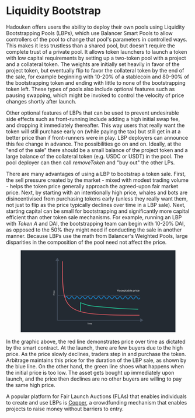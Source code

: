 # Liquidity Bootstrap

Hadouken offers users the ability to deploy their own pools using Liquidity Bootstrapping Pools (LBPs), which use Balancer Smart Pools to allow controllers of the pool to change that pool's parameters in controlled ways. This makes it less trustless than a shared pool, but doesn't require the complete trust of a private pool. It allows token launchers to launch a token with low capital requirements by setting up a two-token pool with a project and a collateral token. The weights are initially set heavily in favor of the project token, but eventually flip to favor the collateral token by the end of the sale, for example beginning with 10-20% of a stablecoin and 80-90% of the bootstrapping token and ending with little to none of the bootstrapping token left. These types of pools also include optional features such as pausing swapping, which might be invoked to control the velocity of price changes shortly after launch.

Other optional features of LBPs that can be used to prevent undesirable side effects such as front-running include adding a high initial swap fee, and dropping it immediately thereafter. This way users that really want the token will still purchase early on (while paying the tax) but still get in at a better price than if front-runners were in play. LBP deployers can announce this fee change in advance. The possibilities go on and on. Ideally, at the "end of the sale" there should be a small balance of the project token and a large balance of the collateral token (e.g. USDC or USDT) in the pool. The pool deployer can then call _removeToken_ and "buy out" the other LPs.

There are many advantages of using a LBP to bootstrap a token sale. First, the sell pressure created by the market - mixed with modest trading volume - helps the token price generally approach the agreed-upon fair market price. Next, by starting with an intentionally high price, whales and bots are disincentivised from purchasing tokens early (unless they really want them, not just to flip as the price typically declines over time in a LBP sale). Next, starting capital can be small for bootstrapping and significantly more capital efficient than other token sale mechanisms. For example, running an LBP with _Token A_ and DAI, the bootstrapping team can begin with 10-20% DAI, as opposed to the 50% they might need if conducting the sale in another manner. Because LBPs use the math from Balancer's Weighted Pools, large disparities in the composition of the pool need not affect the price.

<figure><img src="../.gitbook/assets/image (5).png" alt=""><figcaption></figcaption></figure>

In the graphic above, the red line demonstrates price over time as dictated by the smart contract. At the launch, there are few buyers due to the high price. As the price slowly declines, traders step in and purchase the token. Arbitrage maintains this price for the duration of the LBP sale, as shown by the blue line. On the other hand, the green line shoes what happens when the initial price is too low. The asset gets bought up immediately upon launch, and the price then declines are no other buyers are willing to pay the same high price.

A popular platform for Fair Launch Auctions (FLAs) that enables individuals to create and use LBPs is [Copper](https://copperlaunch.com/), a crowdfunding mechanism that enables projects to raise money without barriers to entry.&#x20;

